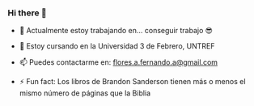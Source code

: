 ### Hi there 👋


- 🔭 Actualmente estoy trabajando en... conseguir trabajo 😎
- 🌱 Estoy cursando en la Universidad 3 de Febrero, UNTREF

- 📫 Puedes contactarme en: flores.a.fernando.a@gmail.com

- ⚡ Fun fact: Los libros de Brandon Sanderson tienen más o menos el mismo número de páginas que la Biblia
